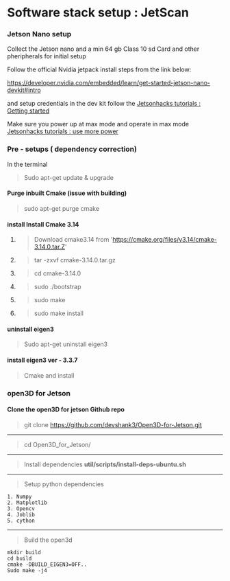 # Software stack setup : JetScan

### Jetson Nano setup 

Collect the Jetson nano and a min 64 gb Class 10 sd Card and other pheripherals for initial setup

Follow the official Nvidia jetpack install steps from the link below:

https://developer.nvidia.com/embedded/learn/get-started-jetson-nano-devkit#intro

and setup credentials in the dev kit follow the [Jetsonhacks tutorials : Getting started ](https://www.youtube.com/watch?v=km0yT99eVTY)

Make sure you power up at max mode and operate in max mode [Jetsonhacks tutorials : use more power](https://www.youtube.com/watch?v=jq1OqBe267A)

### Pre - setups ( dependency correction)

In the terminal

>Sudo apt-get update & upgrade

#### Purge inbuilt Cmake (issue with building) 
>sudo apt-get purge cmake

#### install Install Cmake 3.14

1. >Download cmake3.14 from 'https://cmake.org/files/v3.14/cmake-3.14.0.tar.Z'
2. >tar -zxvf cmake-3.14.0.tar.gz
3. >cd cmake-3.14.0
4. >sudo ./bootstrap 
5. >sudo make
6. >sudo make install

#### uninstall eigen3

>Sudo apt-get uninstall eigen3

#### install eigen3 ver - 3.3.7

>Cmake and install

### open3D for Jetson  

#### Clone the open3D for jetson Github repo

>git clone https://github.com/devshank3/Open3D-for-Jetson.git
-------------------------------------------------------------
>cd Open3D_for_Jetson/
-------------------------------------------------------------
>Install dependencies **util/scripts/install-deps-ubuntu.sh**
-------------------------------------------------------------
>Setup python dependencies 

	1. Numpy
	2. Matplotlib
	3. Opencv 
	4. Joblib
	5. cython
  
-------------------------------------------------------------

>Build the open3d 
```
mkdir build
cd build
cmake -DBUILD_EIGEN3=OFF..
Sudo make -j4 
```


